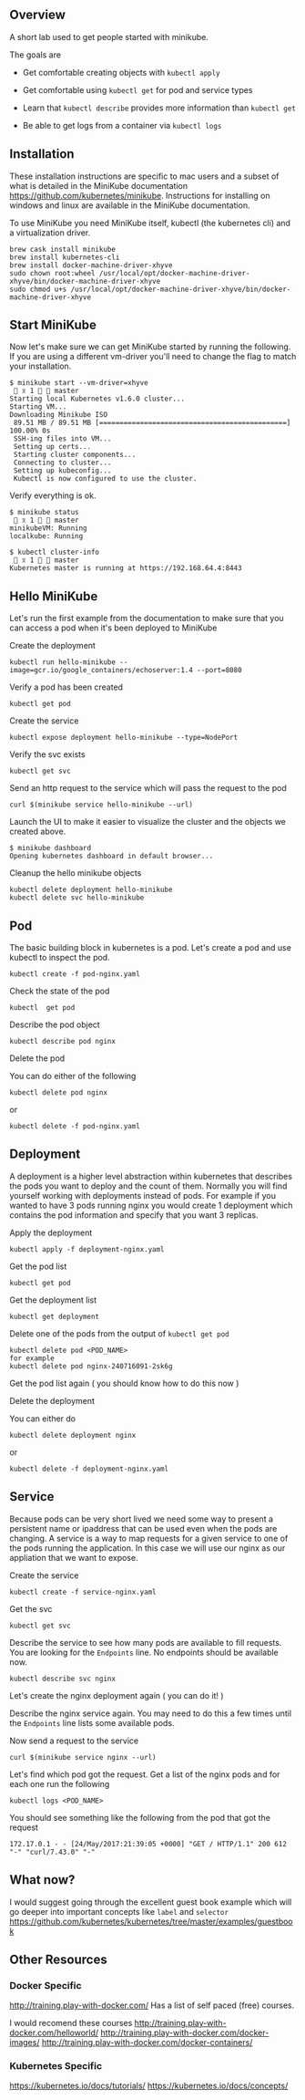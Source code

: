 ## Overview

A short lab used to get people started with minikube.

The goals are

 * Get comfortable creating objects with `kubectl apply`

 * Get comfortable using `kubectl get` for pod and service types

 * Learn that `kubectl describe` provides more information than `kubectl get`

 * Be able to get logs from a container via `kubectl logs`

## Installation

These installation instructions are specific to mac users and a subset of what is detailed in the MiniKube documentation https://github.com/kubernetes/minikube.
Instructions for installing on windows and linux are available in the MiniKube documentation.

To use MiniKube you need MiniKube itself, kubectl (the kubernetes cli) and a virtualization driver.

```
brew cask install minikube
brew install kubernetes-cli
brew install docker-machine-driver-xhyve
sudo chown root:wheel /usr/local/opt/docker-machine-driver-xhyve/bin/docker-machine-driver-xhyve
sudo chmod u+s /usr/local/opt/docker-machine-driver-xhyve/bin/docker-machine-driver-xhyve
```

## Start MiniKube

Now let's make sure we can get MiniKube started by running the following.  If you are using a different vm-driver you'll need to change the flag to match your installation.

```
$ minikube start --vm-driver=xhyve                                                                                                                                                                                                                       ⌆ 1   master 
Starting local Kubernetes v1.6.0 cluster...
Starting VM...
Downloading Minikube ISO
 89.51 MB / 89.51 MB [==============================================] 100.00% 0s
 SSH-ing files into VM...
 Setting up certs...
 Starting cluster components...
 Connecting to cluster...
 Setting up kubeconfig...
 Kubectl is now configured to use the cluster.
```

Verify everything is ok.

```
$ minikube status                                                                                                                                                                                                                                        ⌆ 1   master 
minikubeVM: Running
localkube: Running
```

```
$ kubectl cluster-info                                                                                                                                                                                                                                   ⌆ 1   master 
Kubernetes master is running at https://192.168.64.4:8443
```

## Hello MiniKube
Let's run the first example from the documentation to make sure that you can access a pod when it's been deployed to MiniKube

Create the deployment

```
kubectl run hello-minikube --image=gcr.io/google_containers/echoserver:1.4 --port=8080
```


Verify a pod has been created
```
kubectl get pod
```

Create the service

```
kubectl expose deployment hello-minikube --type=NodePort
```

Verify the svc exists

```
kubectl get svc
```

Send an http request to the service which will pass the request to the pod
```
curl $(minikube service hello-minikube --url)
```

Launch the UI to make it easier to visualize the cluster and the objects we created above.

```
$ minikube dashboard
Opening kubernetes dashboard in default browser...
```

Cleanup the hello minikube objects

```
kubectl delete deployment hello-minikube
kubectl delete svc hello-minikube
```

## Pod
The basic building block in kubernetes is a pod.  Let's create a pod and use kubectl to inspect the pod.

```
kubectl create -f pod-nginx.yaml
```

Check the state of the pod

```
kubectl  get pod
```

Describe the pod object

```
kubectl describe pod nginx
```

Delete the pod

You can do either of the following

```
kubectl delete pod nginx
```

or

```
kubectl delete -f pod-nginx.yaml
```

## Deployment
A deployment is a higher level abstraction within kubernetes that describes the pods you want to deploy and the count of them.  Normally you will find yourself working with deployments instead of pods.  For example if you wanted to have 3 pods running nginx you would create 1 deployment which contains the pod information and specify that you want 3 replicas.

Apply the deployment

```
kubectl apply -f deployment-nginx.yaml
```

Get the pod list

```
kubectl get pod
```

Get the deployment list

```
kubectl get deployment
```

Delete one of the pods from the output of `kubectl get pod`

```
kubectl delete pod <POD_NAME>
for example
kubectl delete pod nginx-240716091-2sk6g
````

Get the pod list again ( you should know how to do this now )

Delete the deployment

You can either do

```
kubectl delete deployment nginx
```

or

```
kubectl delete -f deployment-nginx.yaml
```

## Service
Because pods can be very short lived we need some way to present a persistent name or ipaddress that can be used even when the pods are changing.  A service is a way to map requests for a given service to one of the pods running the application.  In this case we will use our nginx as our appliation that we want to expose.

Create the service

```
kubectl create -f service-nginx.yaml
```

Get the svc

```
kubectl get svc
```

Describe the service to see how many pods are available to fill requests.  You are looking for the `Endpoints` line.  No endpoints should be available now.

```
kubectl describe svc nginx
```

Let's create the nginx deployment again ( you can do it! )

Describe the nginx service again.  You may need to do this a few times until the `Endpoints` line lists some available pods.

Now send a request to the service

```
curl $(minikube service nginx --url)
```

Let's find which pod got the request.  Get a list of the nginx pods and for each one run the following

```
kubectl logs <POD_NAME>
```

You should see something like the following from the pod that got the request

```
172.17.0.1 - - [24/May/2017:21:39:05 +0000] "GET / HTTP/1.1" 200 612 "-" "curl/7.43.0" "-"
```

## What now?

I would suggest going through the excellent guest book example which will go deeper into important concepts like `label` and `selector` https://github.com/kubernetes/kubernetes/tree/master/examples/guestbook

## Other Resources

### Docker Specific

http://training.play-with-docker.com/ Has a list of self paced (free) courses.

I would recomend these courses
http://training.play-with-docker.com/helloworld/
http://training.play-with-docker.com/docker-images/
http://training.play-with-docker.com/docker-containers/

### Kubernetes Specific
https://kubernetes.io/docs/tutorials/
https://kubernetes.io/docs/concepts/
